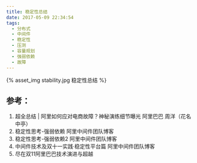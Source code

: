 ```yaml
---
title: 稳定性总结
date: 2017-05-09 22:34:54
tags:
  - 分布式
  - 中间件  
  - 稳定性
  - 压测
  - 容量规划
  - 强弱依赖
  - 故障
---
```


{% asset_img  stability.jpg  稳定性总结 %}

## 参考：

1. 超全总结 | 阿里如何应对电商故障？神秘演练细节曝光 阿里巴巴 周洋（花名中亭）
2. 稳定性思考-强弱依赖 阿里中间件团队博客
3. 稳定性思考-强弱依赖2 阿里中间件团队博客
4. 中间件技术及双十一实践·稳定性平台篇 阿里中间件团队博客
5. 尽在双11阿里巴巴技术演进与超越

